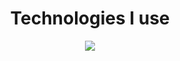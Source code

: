 <h1 align="center">
  Technologies I use
</h1>

<p align="center">
  <a href="https://skillicons.dev">
    <img src="https://skillicons.dev/icons?i=flutter,react,py,v,vscode" />
  </a>
</p>
<!---
[![spotify-github-profile](https://spotify-github-profile.vercel.app/api/view?uid=31iklwguc5psndnqg2xyrkrsbnji&cover_image=false&theme=default&show_offline=false&background_color=0c1115&interchange=true&bar_color=27a98a&bar_color_cover=false)](https://github.com/kittinan/spotify-github-profile)
--->
